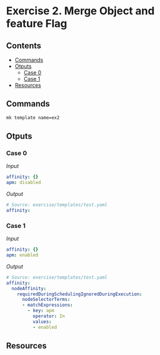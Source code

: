 # Exercise 2. Merge Object and feature Flag

<!-- START doctoc generated TOC please keep comment here to allow auto update -->
<!-- DON'T EDIT THIS SECTION, INSTEAD RE-RUN doctoc TO UPDATE -->
## Contents

- [Commands](#commands)
- [Otputs](#otputs)
  - [Case 0](#case-0)
  - [Case 1](#case-1)
- [Resources](#resources)

<!-- END doctoc generated TOC please keep comment here to allow auto update -->

## Commands

```sh
mk template name=ex2
```

## Otputs

### Case 0

_Input_

```yaml
affinity: {}
apm: disabled
```

_Output_

```yaml
# Source: exercise/templates/test.yaml
affinity:
```

### Case 1

_Input_

```yml
affinity: {}
apm: enabled
```

_Output_

```yml
# Source: exercise/templates/test.yaml
affinity:
  nodeAffinity:
    requiredDuringSchedulingIgnoredDuringExecution:
      nodeSelectorTerms:
      - matchExpressions:
        - key: apm
          operator: In
          values:
          - enabled
```

## Resources
